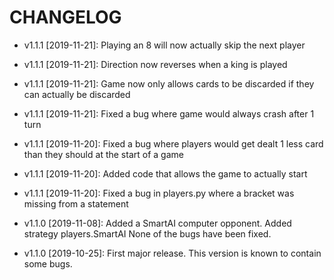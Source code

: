 # CHANGELOG

* v1.1.1 [2019-11-21]: Playing an 8 will now actually skip the next player

* v1.1.1 [2019-11-21]: Direction now reverses when a king is played

* v1.1.1 [2019-11-21]: Game now only allows cards to be discarded if they can actually be discarded

* v1.1.1 [2019-11-21]: Fixed a bug where game would always crash after 1 turn

* v1.1.1 [2019-11-20]: Fixed a bug where players would get dealt 1 less card than they should at the start of a game

* v1.1.1 [2019-11-20]: Added code that allows the game to actually start

* v1.1.1 [2019-11-20]: Fixed a bug in players.py where a bracket was missing from a statement

* v1.1.0 [2019-11-08]: Added a SmartAI computer opponent.
  Added strategy players.SmartAI
  None of the bugs have been fixed.

* v1.1.0 [2019-10-25]: First major release.
  This version is known to contain some bugs.

